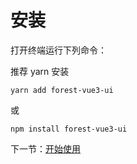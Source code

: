 # 安装

打开终端运行下列命令：

推荐 yarn 安装

```
yarn add forest-vue3-ui
```

或

```
npm install forest-vue3-ui
```

下一节：[开始使用](#/doc/begin)